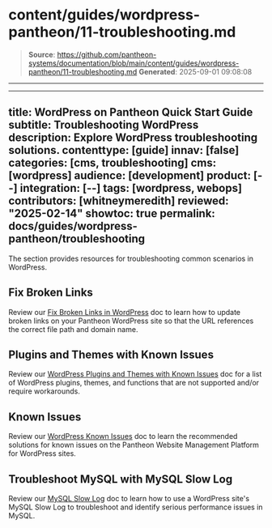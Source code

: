 # content/guides/wordpress-pantheon/11-troubleshooting.md

> **Source**: https://github.com/pantheon-systems/documentation/blob/main/content/guides/wordpress-pantheon/11-troubleshooting.md
> **Generated**: 2025-09-01 09:08:08

---

---
title: WordPress on Pantheon Quick Start Guide
subtitle: Troubleshooting WordPress
description: Explore WordPress troubleshooting solutions.
contenttype: [guide]
innav: [false]
categories: [cms, troubleshooting]
cms: [wordpress]
audience: [development]
product: [--]
integration: [--]
tags: [wordpress, webops]
contributors: [whitneymeredith]
reviewed: "2025-02-14"
showtoc: true
permalink: docs/guides/wordpress-pantheon/troubleshooting
---

The section provides resources for troubleshooting common scenarios in WordPress.

## Fix Broken Links

Review our [Fix Broken Links in WordPress](/guides/wordpress-developer/wordpress-broken-links) doc to learn how to update broken links on your Pantheon WordPress site so that the URL references the correct file path and domain name.

## Plugins and Themes with Known Issues

Review our [WordPress Plugins and Themes with Known Issues](/wordpress-known-issues) doc for a list of WordPress plugins, themes, and functions that are not supported and/or require workarounds.

## Known Issues

Review our [WordPress Known Issues](/wordpress-known-issues) doc to learn the recommended solutions for known issues on the Pantheon Website Management Platform for WordPress sites.

## Troubleshoot MySQL with MySQL Slow Log

Review our [MySQL Slow Log](/guides/mariadb-mysql/mysql-slow-log) doc to learn how to use a WordPress site's MySQL Slow Log to troubleshoot and identify serious performance issues in MySQL.
